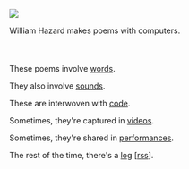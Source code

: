 [![](header.png)](index.html)

William Hazard makes poems with computers.
<br><br><br><br>
These poems involve [words](words/words.html).

They also involve [sounds](sounds/sounds.html).

These are interwoven with [code](code/code.html).

Sometimes, they're captured in [videos](videos/videos.html).

Sometimes, they're shared in [performances](performances/performances.html).

The rest of the time, there's a [log](log/log.html) [[rss](log/rss.xml)].